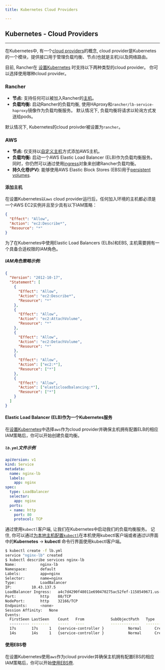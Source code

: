 ```yaml
---
title: Kubernetes Cloud Providers

---
```


## Kubernetes - Cloud Providers
---

在Kubernetes中, 有一个[cloud providers](https://kubernetes.io/docs/getting-started-guides/scratch/#cloud-provider)的概念, cloud provider是Kubernetes的一个模块，提供接口用于管理负载均衡、节点(也就是主机)以及网络路由。

目前, Rancher在 [设置Kubernetes]({{site.baseurl}}/rancher/{{page.version}}/{{page.lang}}/kubernetes/#设置kubernetes) 时支持以下两种类型的cloud provider。 你可以选择使用哪种cloud provider。

### Rancher

  * **节点:** 支持任何可以被加入Rancher的[主机]({{site.baseurl}}/rancher/{{page.version}}/{{page.lang}}/hosts/)。
  * **负载均衡:** 启动Rancher的负载均衡, 使用HAproxy和`rancher/lb-service-haproxy`镜像作为负载均衡服务。 默认情况下, 负载均衡将请求以轮询方式发送给pods。

默认情况下, Kubernetes的cloud proivder被设置为`rancher`。

### AWS

  * **节点:** 仅支持以[自定义主机]({{site.baseurl}}/rancher/{{page.version}}/{{page.lang}}/hosts/custom/)方式添加AWS主机。
  * **负载均衡:** 启动一个AWS Elastic Load Balancer (ELB)作为负载均衡服务。 同时，你仍然可以通过使用[ingress]({{site.baseurl}}/rancher/{{page.version}}/{{page.lang}}/kubernetes/ingress/)对象来创建Rancher负载均衡。
  * **持久化卷(PV)**: 能够使用AWS Elastic Block Stores (EBS)用于[persistent volumes]({{site.baseurl}}/rancher/{{page.version}}/{{page.lang}}/kubernetes/storage/).

#### 添加主机

在设置Kubernetes以`aws` cloud provider运行后，任何加入环境的主机都必须是一个AWS EC2实例并且至少具有以下IAM策略：


```json
{
  "Effect": "Allow",
  "Action": "ec2:Describe*",
  "Resource": "*"
}
```

为了在Kubernetes中使用Elastic Load Balancers (ELBs)和EBS, 主机需要拥有一个具备合适权限的IAM角色。

##### IAM角色策略示例:

```json
{
  "Version": "2012-10-17",
  "Statement": [
    {
      "Effect": "Allow",
      "Action": "ec2:Describe*",
      "Resource": "*"
    },
    {
      "Effect": "Allow",
      "Action": "ec2:AttachVolume",
      "Resource": "*"
    },
    {
      "Effect": "Allow",
      "Action": "ec2:DetachVolume",
      "Resource": "*"
    },
    {
      "Effect": "Allow",
      "Action": ["ec2:*"],
      "Resource": ["*"]
    },
    {
      "Effect": "Allow",
      "Action": ["elasticloadbalancing:*"],
      "Resource": ["*"]
    }
  ]
}
```

#### Elastic Load Balancer (ELB)作为一个Kubernetes服务

在[设置Kubernetes]({{site.baseurl}}/rancher/{{page.version}}/{{page.lang}}/kubernetes/#设置kubernetes)中选择`aws`作为cloud provider并确保主机拥有配置ELB的相应IAM策略后，你可以开始创建负载均衡。

##### `lb.yml`文件示例

```yaml
apiVersion: v1
kind: Service
metadata:
  name: nginx-lb
  labels:
    app: nginx
spec:
  type: LoadBalancer
  selector:
    app: nginx
  ports:
  - name: http
    port: 80
    protocol: TCP
```

通过使用`kubectl`客户端, 让我们在Kubernetes中启动我们的负载均衡服务。 记住, 你可以通过[为本地主机配置`kubectl`]({{site.baseurl}}/rancher/{{page.version}}/{{page.lang}}/kubernetes/#kubectl)在本机使用kubectl客户端或者通过UI界面中的**Kubernetes** -> **kubectl** 命令行界面使用kubectl客户端。

```bash
$ kubectl create -f lb.yml
service "nginx-lb" created
$ kubectl describe services nginx-lb
Name:			nginx-lb
Namespace:		default
Labels:			app=nginx
Selector:		name=nginx
Type:			LoadBalancer
IP:			10.43.137.5
LoadBalancer Ingress:	a4c7d4290f48011e690470275ac52fef-1158549671.us-west-2.elb.amazonaws.com
Port:			http	80/TCP
NodePort:		http	32166/TCP
Endpoints:		<none>
Session Affinity:	None
Events:
  FirstSeen	LastSeen	Count	From			SubObjectPath	Type		Reason			Message
  ---------	--------	-----	----			-------------	--------	------			-------
  17s		17s		1	{service-controller }			Normal		CreatingLoadBalancer	Creating load balancer
  14s		14s		1	{service-controller }			Normal		CreatedLoadBalancer	Created load balancer
```

#### 使用EBS卷

在设置Kubernetes使用`aws`作为cloud provider并确保主机拥有配置EBS的相应IAM策略后，你可以开始[使用EBS卷]({{site.baseurl}}/rancher/{{page.version}}/{{page.lang}}/kubernetes/storage/#persistent-volumes---ebs).
